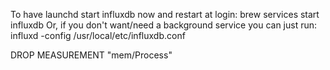 To have launchd start influxdb now and restart at login:
  brew services start influxdb
Or, if you don't want/need a background service you can just run:
  influxd -config /usr/local/etc/influxdb.conf



DROP MEASUREMENT "mem/Process"
